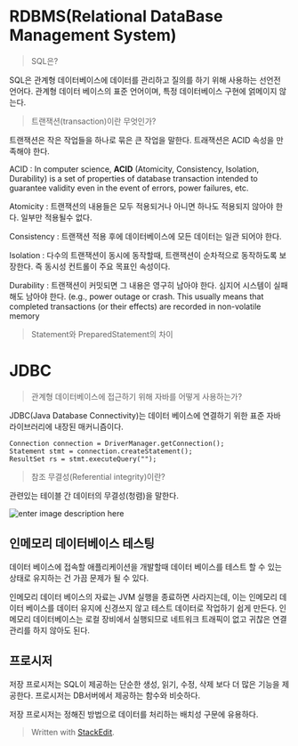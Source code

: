 # RDBMS(Relational DataBase Management System)

> SQL은?

SQL은 관계형 데이터베이스에 데이터를 관리하고 질의를 하기 위해 사용하는 선언전 언어다. 관계형 데이터 베이스의 표준 언어이며, 특정 데이터베이스 구현에 얽메이지 않는다. 

> 트랜잭션(transaction)이란 무엇인가?

트랜잭션은 작은 작업들을 하나로 묶은 큰 작업을 말한다. 트래잭션은 ACID 속성을 만족해야 한다.

ACID
: In computer science, **ACID** (Atomicity, Consistency, Isolation, Durability) is a set of properties of database transaction intended to guarantee validity even in the event of errors, power failures, etc.

Atomicity
: 트랜잭션의 내용들은 모두 적용되거나 아니면 하나도 적용되지 않아야 한다. 일부만 적용될수 없다. 

Consistency
: 트랜잭션 적용 후에 데이터베이스에 모든 데이터는 일관 되어야 한다. 

Isolation
: 다수의 트랜잭션이 동시에 동작할때, 트랜잭션이 순차적으로 동작하도록 보장한다. 즉 동시성 컨트롤이 주요 목표인 속성이다.

Durability
: 트랜잭션이 커밋되면 그 내용은 영구히 남아야 한다. 심지어 시스템이 실패해도 남아야 한다. (e.g., power outage or crash. This usually means that completed transactions (or their effects) are recorded in non-volatile memory

> Statement와 PreparedStatement의 차이





# JDBC

> 관계형 데이터베이스에 접근하기 위해 자바를 어떻게 사용하는가?

JDBC(Java Database Connectivity)는 데이터 베이스에 연결하기 위한 표준 자바 라이브러리에 내장된 매커니즘이다.
```
Connection connection = DriverManager.getConnection();
Statement stmt = connection.createStatement();
ResultSet rs = stmt.executeQuery("");
```

>참조 무결성(Referential integrity)이란?

관련있는 테이블 간 데이터의 무결성(청렴)을 말한다.

![enter image description here](https://upload.wikimedia.org/wikipedia/commons/thumb/1/13/Referential_integrity_broken.png/250px-Referential_integrity_broken.png)




## 인메모리 데이터베이스 테스팅

데이터 베이스에 접속할 애플리케이션을 개발할때 데이터 베이스를 테스트 할 수 있는 상태로 유지하는 건 가끔 문제가 될 수 있다. 

인메모리 데이터 베이스의 자료는 JVM 실행을 종료하면 사라지는데, 이는 인메모리 데이터 베이스를 데이터 유지에 신경쓰지 않고 테스트 데이터로 작업하기 쉽게 만든다. 인메모리 데이터베이스는 로컬 장비에서 실행되므로 네트워크 트래픽이 없고 귀찮은 연결관리를 하지 않아도 된다. 


## 프로시저 

저장 프로시저는  SQL이 제공하는 단순한 생성, 읽기, 수정, 삭제 보다 더 많은 기능을 제공한다. 프로시저는 DB서버에서 제공하는 함수와 비슷하다.

저장 프로시저는 정해진 방법으로 데이터를 처리하는 배치성 구문에 유용하다.   

> Written with [StackEdit](https://stackedit.io/).
<!--stackedit_data:
eyJoaXN0b3J5IjpbLTE1NDA4ODQ3MDIsLTU4MTgwNTA5OF19
-->